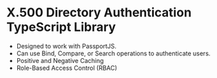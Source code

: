 # X.500 Directory Authentication TypeScript Library

- Designed to work with PassportJS.
- Can use Bind, Compare, or Search operations to authenticate users.
- Positive and Negative Caching
- Role-Based Access Control (RBAC)
